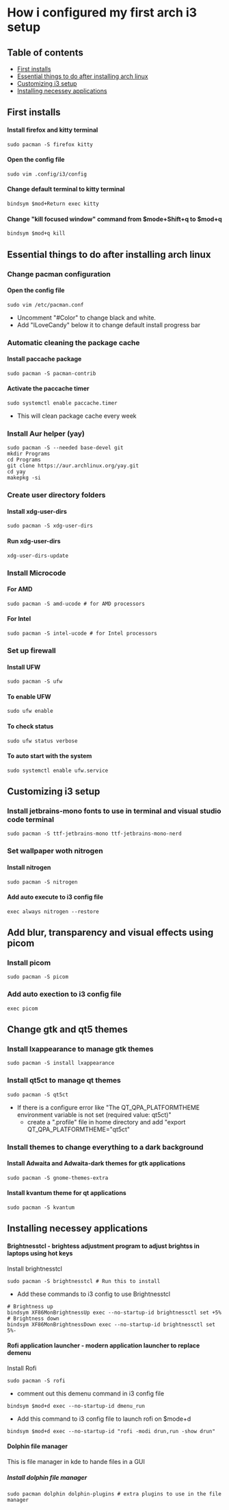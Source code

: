 # How i configured my first arch i3 setup

## Table of contents
* [First installs](#first-installs)
* [Essential things to do after installing arch linux](#essential-things-to-do-after-installing-arch-linux)
* [Customizing i3 setup](#customizing-i3-setup)
* [ Installing necessey applications ](#installing-necessey-applications)

## First installs

#### Install firefox and kitty terminal
```
sudo pacman -S firefox kitty
```

#### Open the config file
```
sudo vim .config/i3/config
```

#### Change default terminal to kitty terminal
```
bindsym $mod+Return exec kitty
```

#### Change "kill focused window" command from $mode+Shift+q to $mod+q
```
bindsym $mod+q kill
```

## Essential things to do after installing arch linux

### Change pacman configuration

#### Open the config file
```
sudo vim /etc/pacman.conf
```

* Uncomment "#Color" to change black and white.
* Add "ILoveCandy" below it to change default install progress bar 

### Automatic cleaning the package cache

#### Install paccache package
```
sudo pacman -S pacman-contrib
```

#### Activate the paccache timer
```
sudo systemctl enable paccache.timer
```
  - This will clean package cache every week
  
### Install Aur helper (yay)
 ```
sudo pacman -S --needed base-devel git
mkdir Programs
cd Programs
git clone https://aur.archlinux.org/yay.git
cd yay
makepkg -si
 ```
### Create user directory folders

#### Install xdg-user-dirs
```
sudo pacman -S xdg-user-dirs
```

#### Run xdg-user-dirs
```
xdg-user-dirs-update
```
### Install Microcode

#### For AMD
```
sudo pacman -S amd-ucode # for AMD processors
```

#### For Intel
```
sudo pacman -S intel-ucode # for Intel processors
```

### Set up firewall

#### Install UFW
```
sudo pacman -S ufw
```

#### To enable UFW
```
sudo ufw enable
```

#### To check status
```
sudo ufw status verbose
```

#### To auto start with the system
```
sudo systemctl enable ufw.service
```

## Customizing i3 setup

### Install jetbrains-mono fonts to use in terminal and visual studio code terminal
```
sudo pacman -S ttf-jetbrains-mono ttf-jetbrains-mono-nerd
```

### Set wallpaper woth nitrogen

#### Install nitrogen
```
sudo pacman -S nitrogen
```

#### Add auto execute to i3 config file
```
exec always nitrogen --restore
```

## Add blur, transparency and visual effects using picom

### Install picom
```
sudo pacman -S picom
```

### Add auto exection to i3 config file
```
exec picom
```

## Change gtk and qt5 themes

### Install lxappearance to manage gtk themes
```
sudo pacman -S install lxappearance
```

### Install qt5ct to manage qt themes
```
sudo pacman -S qt5ct
```
- If there is a configure error like "The QT_QPA_PLATFORMTHEME environment variable is not set (required value: qt5ct)"
  - create a ".profile" file in home directory and add "export QT_QPA_PLATFORMTHEME="qt5ct"

### Install themes to change everything to a dark background

#### Install Adwaita and Adwaita-dark themes for gtk applications
```
sudo pacman -S gnome-themes-extra
```

#### Install kvantum theme for qt applications
```
sudo pacman -S kvantum
```

## Installing necessey applications

#### Brightnesstcl - brightess adjustment program to adjust brightss in laptops using hot keys

Install brightnesstcl
```
sudo pacman -S brightnesstcl # Run this to install
```

- Add these commands to i3 config to use Brightnesstcl
```
# Brightness up
bindsym XF86MonBrightnessUp exec --no-startup-id brightnessctl set +5%
# Brightness down
bindsym XF86MonBrightnessDown exec --no-startup-id brightnessctl set 5%-
```

#### Rofi application launcher - modern application launcher to replace demenu

Install Rofi
```
sudo pacman -S rofi
```

- comment out this demenu command in i3 config file
```
bindsym $mod+d exec --no-startup-id dmenu_run
```

- Add this command to i3 config file to launch rofi on $mode+d  
```
bindsym $mod+d exec --no-startup-id "rofi -modi drun,run -show drun"
```

#### Dolphin file manager
This is file manager in kde to hande files in a GUI

##### Install dolphin file manager
```
sudo pacman dolphin dolphin-plugins # extra plugins to use in the file manager
```

